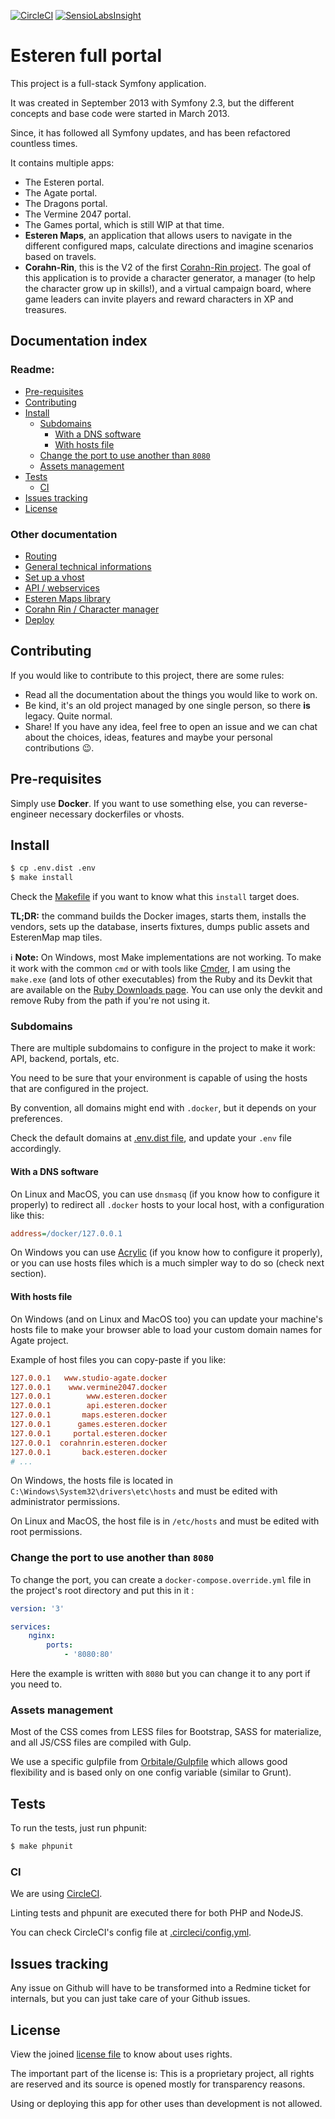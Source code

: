 
[![CircleCI](https://circleci.com/gh/Pierstoval/AgateApps.svg?style=svg&circle-token=9dd9f3351a54a5f47ce078a4ad2ce589dedec8d7)](https://circleci.com/gh/Pierstoval/AgateApps)
[![SensioLabsInsight](https://insight.sensiolabs.com/projects/c9de37c6-0876-464f-899c-90a07e8ea361/mini.png)](https://insight.sensiolabs.com/projects/c9de37c6-0876-464f-899c-90a07e8ea361)

Esteren full portal
========================

This project is a full-stack Symfony application.

It was created in September 2013 with Symfony 2.3, but the different concepts and base code were started in March 2013.

Since, it has followed all Symfony updates, and has been refactored countless times.

It contains multiple apps:

* The Esteren portal.
* The Agate portal.
* The Dragons portal.
* The Vermine 2047 portal.
* The Games portal, which is still WIP at that time.
* **Esteren Maps**, an application that allows users to navigate in the different configured maps, calculate directions and
 imagine scenarios based on travels.
* **Corahn-Rin**, this is the V2 of the first [Corahn-Rin project](https://github.com/Esteren/CorahnRinV1). The goal of this
 application is to provide a character generator, a manager (to help the character grow up in skills!), and a virtual
 campaign board, where game leaders can invite players and reward characters in XP and treasures.

## Documentation index

### Readme:

* [Pre-requisites](#pre-requisites)
* [Contributing](#contributing)
* [Install](#install)
  * [Subdomains](#subdomains)
    * [With a DNS software](#with-a-dns-software)
    * [With hosts file](#with-hosts-file)
  * [Change the port to use another than `8080`](#change-the-port-to-use-another-than-8080)
  * [Assets management](#assets-management)
* [Tests](#tests)
  * [CI](#ci)
* [Issues tracking](#issues-tracking)
* [License](#license)

### Other documentation

* [Routing](docs/routing.md)
* [General technical informations](docs/technical.md)
* [Set up a vhost](docs/vhosts.md)
* [API / webservices](docs/api.md)
* [Esteren Maps library](docs/maps.md)
* [Corahn Rin / Character manager](docs/character_manager.md)
* [Deploy](docs/deploy.md)

## Contributing

If you would like to contribute to this project, there are some rules:

* Read all the documentation about the things you would like to work on.
* Be kind, it's an old project managed by one single person, so there **is** legacy. Quite normal.
* Share! If you have any idea, feel free to open an issue and we can chat about the choices, ideas, features and maybe
your personal contributions 😉.

## Pre-requisites

Simply use **Docker**. If you want to use something else, you can reverse-engineer necessary dockerfiles or vhosts.

## Install

```bash
$ cp .env.dist .env
$ make install
```

Check the [Makefile](./Makefile#L22) if you want to know what this `install` target does.

**TL;DR:** the command builds the Docker images, starts them, installs the vendors, sets up the database, inserts
fixtures, dumps public assets and EsterenMap map tiles.

ℹ️ **Note:** On Windows, most Make implementations are not working. To make it work with the common `cmd` or with tools
like [Cmder](http://cmder.net), I am using the `make.exe` (and lots of other executables) from the Ruby and its Devkit
that are available on the [Ruby Downloads page](https://rubyinstaller.org/downloads/). You can use only the devkit and
remove Ruby from the path if you're not using it. 

### Subdomains

There are multiple subdomains to configure in the project to make it work: API, backend, portals, etc.

You need to be sure that your environment is capable of using the hosts that are configured in the project.

By convention, all domains might end with `.docker`, but it depends on your preferences.

Check the default domains at [.env.dist file](/.env.dist), and update your `.env` file accordingly.

#### With a DNS software

On Linux and MacOS, you can use `dnsmasq` (if you know how to configure it properly) to redirect all `.docker` hosts
to your local host, with a configuration like this:

```ini
address=/docker/127.0.0.1
```

On Windows you can use [Acrylic](http://mayakron.altervista.org/wikibase/show.php?id=AcrylicHome) (if you know how to
configure it properly), or you can use hosts files which is a much simpler way to do so (check next section).

#### With hosts file

On Windows (and on Linux and MacOS too) you can update your machine's hosts file to make your browser able to load your
custom domain names for Agate project.

Example of host files you can copy-paste if you like:

```ini
127.0.0.1   www.studio-agate.docker
127.0.0.1    www.vermine2047.docker
127.0.0.1        www.esteren.docker
127.0.0.1        api.esteren.docker
127.0.0.1       maps.esteren.docker
127.0.0.1      games.esteren.docker
127.0.0.1     portal.esteren.docker
127.0.0.1  corahnrin.esteren.docker
127.0.0.1       back.esteren.docker
# ...
```

On Windows, the hosts file is located in `C:\Windows\System32\drivers\etc\hosts` and must be edited with administrator
permissions.

On Linux and MacOS, the host file is in `/etc/hosts` and must be edited with root permissions.

### Change the port to use another than `8080`

To change the port, you can create a `docker-compose.override.yml` file in the project's root directory and put this in
it :

```yaml
version: '3'

services:
    nginx:
        ports:
            - '8080:80'
```

Here the example is written with `8080` but you can change it to any port if you need to.

### Assets management

Most of the CSS comes from LESS files for Bootstrap, SASS for materialize, and all JS/CSS files are compiled
with Gulp.

We use a specific gulpfile from [Orbitale/Gulpfile](https://github.com/Orbitale/Gulpfile) which allows good
flexibility and is based only on one config variable (similar to Grunt).

## Tests

To run the tests, just run phpunit:

```bash
$ make phpunit
```

### CI

We are using [CircleCI](https://circleci.com/gh/Pierstoval/AgateApps).

Linting tests and phpunit are executed there for both PHP and NodeJS.

You can check CircleCI's config file at [.circleci/config.yml](.circleci/config.yml).

## Issues tracking

Any issue on Github will have to be transformed into a Redmine ticket for internals, but you can just take care of your
Github issues.

## License

View the joined [license file](LICENSE) to know about uses rights.

The important part of the license is: This is a proprietary project, all rights are reserved and its source is opened
mostly for transparency reasons.

Using or deploying this app for other uses than development is not allowed. 
